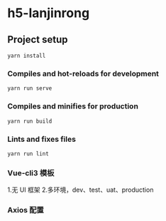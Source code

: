 # h5-lanjinrong

## Project setup

```
yarn install
```

### Compiles and hot-reloads for development

```
yarn run serve
```

### Compiles and minifies for production

```
yarn run build
```

### Lints and fixes files

```
yarn run lint
```

### Vue-cli3 模板

1.无 UI 框架 2.多环境，dev、test、uat、production

### Axios 配置
